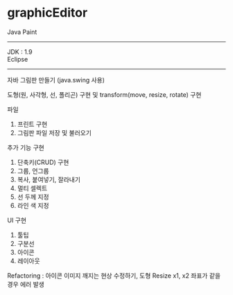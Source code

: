 # graphicEditor
Java Paint

***
JDK : 1.9 <br>
Eclipse
***

자바 그림판 만들기 (java.swing 사용)

도형(원, 사각형, 선, 폴리곤) 구현 및 transform(move, resize, rotate) 구현

파일
1. 프린트 구현
2. 그림판 파일 저장 및 불러오기

추가 기능 구현
1. 단축키(CRUD) 구현
2. 그룹, 언그룹
3. 복사, 붙여넣기, 잘라내기
4. 멀티 셀렉트
5. 선 두께 지정
6. 라인 색 지정

UI 구현
1. 툴팁
2. 구분선
3. 아이콘
4. 레이아웃

Refactoring : 아이콘 이미지 깨지는 현상 수정하기, 도형 Resize x1, x2 좌표가 같을 경우 에러 발생
